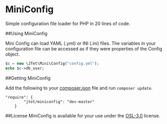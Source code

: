 MiniConfig
==========

Simple configuration file loader for PHP in 20 lines of code.

##Using MiniConfig

Mini Config can load YAML (.yml) or INI (.ini) files. The variables in your configuration file can be accessed as if they were properties of the Config object.

```php  
$c = new \JTet\Mini\Config("config.yml");
echo $c->db_user;
```

##Getting MiniConfig

Add the following to your [composer.json](http://getcomposer.org) file and run `composer update`.

```
"require": {
        "jtet/miniconfig": "dev-master"
    }
```

##License
MiniConfig is available for your use under the [OSL-3.0](http://www.spdx.org/licenses/OSL-3.0#licenseText) license.
